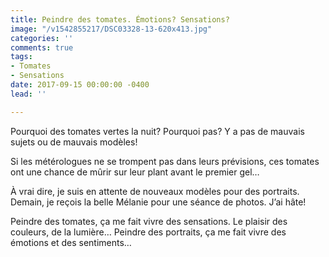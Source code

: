 ```yaml
---
title: Peindre des tomates. Émotions? Sensations?
image: "/v1542855217/DSC03328-13-620x413.jpg"
categories: ''
comments: true
tags:
- Tomates
- Sensations
date: 2017-09-15 00:00:00 -0400
lead: ''

---
```

Pourquoi des tomates vertes la nuit? Pourquoi pas? Y a pas de mauvais sujets ou de mauvais modèles!

Si les métérologues ne se trompent pas dans leurs prévisions, ces tomates ont une chance de mûrir sur leur plant avant le premier gel… 

À vrai dire, je suis en attente de nouveaux modèles pour des portraits. Demain, je reçois la belle Mélanie pour une séance de photos. J’ai hâte!

Peindre des tomates, ça me fait vivre des sensations. Le plaisir des couleurs, de la lumière… Peindre des portraits, ça me fait vivre des émotions et des sentiments…
